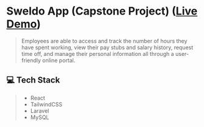 # Sweldo App (Capstone Project) ([Live Demo](https://sweldo-app.vercel.app/))
> Employees are able to access and track the number of hours they have spent working, view their pay stubs and salary history, request time off, and manage their personal information all through a user-friendly online portal.

## 💻 Tech Stack
> - React
> - TailwindCSS
> - Laravel
> - MySQL
